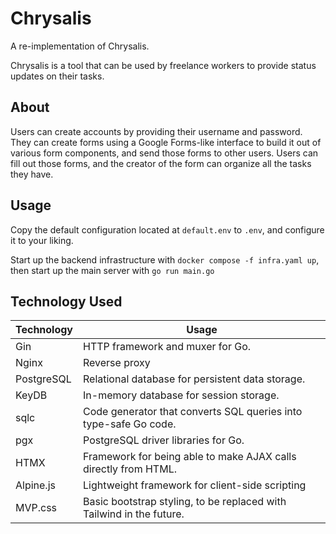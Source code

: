 # Chrysalis

A re-implementation of Chrysalis.

Chrysalis is a tool that can be used by freelance workers to provide status
updates on their tasks.

## About

Users can create accounts by providing their username and password. They can create forms using a Google Forms-like interface to build it out of various form components, and send those forms to other users. Users can fill out those forms, and the creator of the form can organize all the tasks they have.

## Usage

Copy the default configuration located at `default.env` to `.env`, and configure it to your liking.

Start up the backend infrastructure with `docker compose -f infra.yaml up`, then
start up the main server with `go run main.go`

## Technology Used

| Technology | Usage                                                                |
|------------|----------------------------------------------------------------------|
| Gin        | HTTP framework and muxer for Go.                                     |
| Nginx      | Reverse proxy                                                        |
| PostgreSQL | Relational database for persistent data storage.                     |
| KeyDB      | In-memory database for session storage.                              |
| sqlc       | Code generator that converts SQL queries into type-safe Go code.     |
| pgx        | PostgreSQL driver libraries for Go.                                  |
| HTMX       | Framework for being able to make AJAX calls directly from HTML.      |
| Alpine.js  | Lightweight framework for client-side scripting                      |
| MVP.css    | Basic bootstrap styling, to be replaced with Tailwind in the future. |
